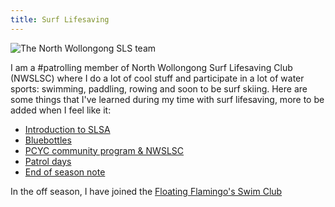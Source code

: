 ```yaml
---
title: Surf Lifesaving
---
```


![The North Wollongong SLS team](pics/sls-teaam.png)


I am a #patrolling member of North Wollongong Surf Lifesaving Club (NWSLSC) where I do a lot of cool stuff and participate in a lot of water sports: swimming, paddling, rowing and soon to be surf skiing. Here are some things that I've learned during my time with surf lifesaving, more to be added when I feel like it:

- [Introduction to SLSA](./my-introduction.md)
- [Bluebottles](./bluebottles.md)
- [PCYC community program & NWSLSC](./pcyc-community-program.md)
- [Patrol days](./patrol-days.md)
- [End of season note](./end-of-season-note2.md)

In the off season, I have joined the [Floating Flamingo's Swim Club](/life/swimming-and-surfing/floating-flammingos)
